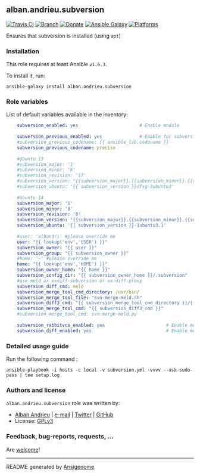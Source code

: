 ## alban.andrieu.subversion

[![Travis CI](http://img.shields.io/travis/AlbanAndrieu/ansible-subversion.svg?style=flat)](http://travis-ci.org/AlbanAndrieu/ansible-subversion) [![Branch](http://img.shields.io/github/tag/AlbanAndrieu/ansible-subversion.svg?style=flat-square)](https://github.com/AlbanAndrieu/ansible-subversion/tree/master) [![Donate](https://img.shields.io/gratipay/AlbanAndrieu.svg?style=flat)](https://www.gratipay.com/AlbanAndrieu)  [![Ansible Galaxy](http://img.shields.io/badge/galaxy-alban.andrieu.subversion-blue.svg?style=flat)](https://galaxy.ansible.com/list#/roles/1511) [![Platforms](http://img.shields.io/badge/platforms-ubuntu-lightgrey.svg?style=flat)](#)

Ensures that subversion is installed (using `apt`)

### Installation

This role requires at least Ansible `v1.6.3`. 

To install it, run:

    ansible-galaxy install alban.andrieu.subversion



### Role variables

List of default variables available in the inventory:

```yaml
    subversion_enabled: yes                       # Enable module
    
    subversion_previous_enabled: yes              # Enable for subversion 1.6
    #subversion_previous_codename: {{ ansible_lsb.codename }}
    subversion_previous_codename: precise
    
    #Ubuntu 13
    #subversion_major: '1'
    #subversion_minor: '6'
    #subversion_revision: '17'
    #subversion_version: "{{subversion_major}}.{{subversion_minor}}.{{subversion_revision}}"
    #subversion_ubuntu: '{{ subversion_version }}dfsg-3ubuntu3'
    
    #Ubuntu 14
    subversion_major: '1'
    subversion_minor: '8'
    subversion_revision: '8'
    subversion_version: "{{subversion_major}}.{{subversion_minor}}.{{subversion_revision}}"
    subversion_ubuntu: '{{ subversion_version }}-1ubuntu3.1'
    
    #user: 'albandri' #please override me
    user: "{{ lookup('env','USER') }}"
    subversion_owner: "{{ user }}"
    subversion_group: "{{ subversion_owner }}"
    #home: '~' #please override me
    home: "{{ lookup('env','HOME') }}"
    subversion_owner_home: "{{ home }}"
    subversion_config_dir: "{{ subversion_owner_home }}/.subversion"
    #use meld or xxdiff-subversion or xx-diff-proxy 
    subversion_diff_cmd: meld
    subversion_merge_tool_cmd_directory: /usr/bin/
    subversion_merge_tool_file: "svn-merge-meld.sh"
    subversion_diff3_cmd: "{{ subversion_merge_tool_cmd_directory }}/{{ subversion_merge_tool_file }}"
    subversion_merge_tool_cmd: "{{ subversion_diff3_cmd }}"
    #subversion_merge_tool_cmd: svn-merge-meld.py
    
    subversion_rabbitvcs_enabled: yes                       # Enable module
    subversion_diff_enabled: yes                            # Enable module
```


### Detailed usage guide

Run the following command :

`ansible-playbook -i hosts -c local -v subversion.yml -vvvv --ask-sudo-pass | tee setup.log`


### Authors and license

`alban.andrieu.subversion` role was written by:
- [Alban Andrieu](fr.linkedin.com/in/nabla/) | [e-mail](mailto:alban.andrieu@free.fr) | [Twitter](https://twitter.com/AlbanAndrieu) | [GitHub](https://github.com/AlbanAndrieu)
- License: [GPLv3](https://tldrlegal.com/license/gnu-general-public-license-v3-%28gpl-3%29)

### Feedback, bug-reports, requests, ...

Are [welcome](https://github.com/AlbanAndrieu/ansible-subversion/issues)!

***

README generated by [Ansigenome](https://github.com/nickjj/ansigenome/).
